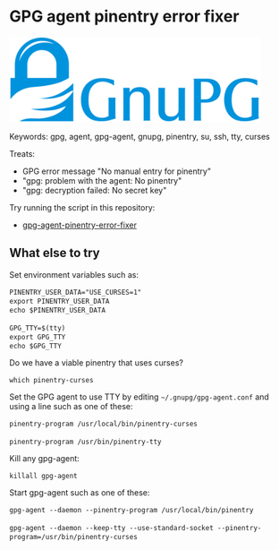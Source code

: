 # GPG agent pinentry error fixer

<img src="README.png" alt="GnuPG" width="450" height="153"/>

Keywords: gpg, agent, gpg-agent, gnupg, pinentry, su, ssh, tty, curses

Treats: 

 * GPG error message "No manual entry for pinentry"
 * "gpg: problem with the agent: No pinentry"
 * "gpg: decryption failed: No secret key"

Try running the script in this repository:

  * [gpg-agent-pinentry-error-fixer](gpg-agent-pinentry-error-fixer)


## What else to try

Set environment variables such as: 

    PINENTRY_USER_DATA="USE_CURSES=1"
    export PINENTRY_USER_DATA
    echo $PINENTRY_USER_DATA
    
    GPG_TTY=$(tty)
    export GPG_TTY
    echo $GPG_TTY
    
Do we have a viable pinentry that uses curses?

    which pinentry-curses

Set the GPG agent to use TTY by editing `~/.gnupg/gpg-agent.conf` and using a line such as one of these:
 
    pinentry-program /usr/local/bin/pinentry-curses

    pinentry-program /usr/bin/pinentry-tty

Kill any gpg-agent:

    killall gpg-agent

Start gpg-agent such as one of these:

    gpg-agent --daemon --pinentry-program /usr/local/bin/pinentry
    
    gpg-agent --daemon --keep-tty --use-standard-socket --pinentry-program=/usr/bin/pinentry-curses

